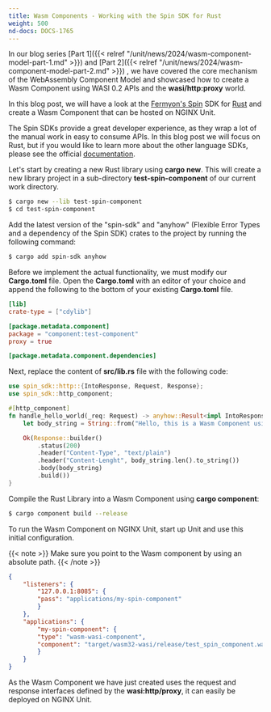 ```yaml
---
title: Wasm Components - Working with the Spin SDK for Rust
weight: 500
nd-docs: DOCS-1765
---
```


In our blog series [Part 1]({{< relref "/unit/news/2024/wasm-component-model-part-1.md" >}}) and [Part 2]({{< relref "/unit/news/2024/wasm-component-model-part-2.md" >}}) , we have covered the core mechanism of the WebAssembly Component Model and showcased how to create a Wasm Component using WASI 0.2 APIs and the **wasi/http:proxy** world.

In this blog post, we will have a look at the [Fermyon's Spin](https://www.fermyon.com/spin) SDK for [Rust](https://fermyon.github.io/rust-docs/spin/main/spin_sdk/index.html) and create a Wasm Component that can be hosted on NGINX Unit.

The Spin SDKs provide a great developer experience, as they wrap a lot of the manual work in easy to consume APIs. In this blog post we will focus on Rust, but if you would like to learn more about the other language SDKs, please see the official [documentation](https://developer.fermyon.com/spin/v2/language-support-overview).

Let's start by creating a new Rust library using **cargo new**. This will create a new library project in a sub-directory **test-spin-component** of our current work directory.

```bash
$ cargo new --lib test-spin-component
$ cd test-spin-component
```

Add the latest version of the "spin-sdk" and "anyhow" (Flexible Error Types and a dependency of the Spin SDK) crates to the project by running the following command:

```bash
$ cargo add spin-sdk anyhow
```

Before we implement the actual functionality, we must modify our **Cargo.toml** file. Open the **Cargo.toml** with an editor of your choice and append the following to the bottom of your existing **Cargo.toml** file.

```toml
[lib]
crate-type = ["cdylib"]

[package.metadata.component]
package = "component:test-component"
proxy = true

[package.metadata.component.dependencies]
```

Next, replace the content of **src/lib.rs** file with the following code:

```rust
use spin_sdk::http::{IntoResponse, Request, Response};
use spin_sdk::http_component;

#[http_component]
fn handle_hello_world(_req: Request) -> anyhow::Result<impl IntoResponse> {
    let body_string = String::from("Hello, this is a Wasm Component using Spin SDK");

    Ok(Response::builder()
        .status(200)
        .header("Content-Type", "text/plain")
        .header("Content-Lenght", body_string.len().to_string())
        .body(body_string)
        .build())
}
```

Compile the Rust Library into a Wasm Component using **cargo component**:

```bash
$ cargo component build --release
```

To run the Wasm Component on NGINX Unit, start up Unit and use this initial configuration.

{{< note >}}
Make sure you point to the Wasm component by using an absolute path.
{{< /note >}}

```json
{
    "listeners": {
        "127.0.0.1:8085": {
        "pass": "applications/my-spin-component"
        }
    },
    "applications": {
        "my-spin-component": {
        "type": "wasm-wasi-component",
        "component": "target/wasm32-wasi/release/test_spin_component.wasm"
        }
    }
}
```

As the Wasm Component we have just created uses the request and response interfaces defined by the **wasi:http/proxy**, it can easily be deployed on NGINX Unit.
